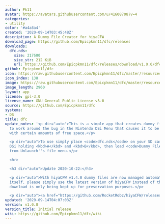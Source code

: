 ```yaml
---
author: Pk11
avatar: https://avatars.githubusercontent.com/u/41608708?v=4
categories:
- utility
color: '#a4a8a4'
created: '2020-09-14T03:45:48Z'
description: A Dummy File Creator for hiyaCFW
download_page: https://github.com/Epicpkmn11/dfc/releases
downloads:
  dfc.nds:
    size: 217600
    size_str: 212 KiB
    url: https://github.com/Epicpkmn11/dfc/releases/download/v1.0.0/dfc.nds
github: Epicpkmn11/dfc
icon: https://raw.githubusercontent.com/Epicpkmn11/dfc/master/resources/icon.png
icon_index: 138
image: https://raw.githubusercontent.com/Epicpkmn11/dfc/master/resources/banner.png
image_length: 2960
layout: app
license: gpl-3.0
license_name: GNU General Public License v3.0
source: https://github.com/Epicpkmn11/dfc
systems:
- DS
title: dfc
update_notes: '<p dir="auto">This is a simple app that creates dummy files for hiyaCFW
  to work around the bug in the Nintendo DSi Menu that causes it to be unable to load
  with certain amounts of free space.</p>

  <p dir="auto">To use simply place <code>dfc.nds</code> on your SD card, boot your
  DSi holding <kbd>A</kbd> and <kbd>B</kbd>, then load <code>Dummy File Creator</code>
  from Unlaunch''s file menu.</p>

  <hr>

  <h3 dir="auto">Update 2020-10-22:</h3>

  <p dir="auto">With hiyaCFW v1.4.0 dummy files are now managed automatically by hiyaCFW
  itself, please simply use the latest version of hiyaCFW instead of this tool. This
  download is only being kept up for preservation purposes.</p>

  <p dir="auto"><a href="https://github.com/RocketRobz/hiyaCFW/releases">https://github.com/RocketRobz/hiyaCFW/releases</a></p>'
updated: '2020-09-14T04:07:03Z'
version: v1.0.0
version_title: Initial release
wiki: https://github.com/Epicpkmn11/dfc/wiki
---
```

